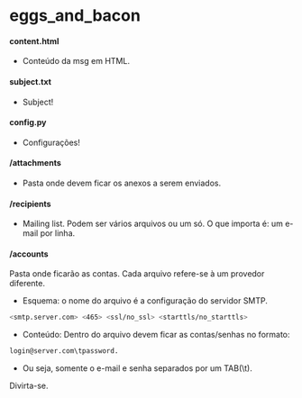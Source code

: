 # eggs_and_bacon

#### content.html 
- Conteúdo da msg em HTML.
#### subject.txt 
- Subject!
#### config.py 
- Configurações!
#### /attachments 
- Pasta onde devem ficar os anexos a serem enviados.
#### /recipients 
- Mailing list. Podem ser vários arquivos ou um só. O que importa é: um e-mail por linha.
#### /accounts 
Pasta onde ficarão as contas. Cada arquivo refere-se à um provedor diferente.
  - Esquema: o nome do arquivo é a configuração do servidor SMTP.
  ```sh
  <smtp.server.com> <465> <ssl/no_ssl> <starttls/no_starttls>
  ```
  - Conteúdo: Dentro do arquivo devem ficar as contas/senhas no formato: 
  ```sh
  login@server.com\tpassword.
  ```
  - Ou seja, somente o e-mail e senha separados por um TAB(\t).


Divirta-se.
